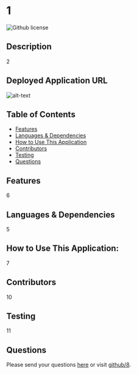 # 1 
![Github license](https://img.shields.io/badge/license-4-blue.svg)
## Description
2
## Deployed Application URL
![alt-text](undefined)
## Table of Contents
* [Features](#features)
* [Languages & Dependencies](#languagesanddependencies)
* [How to Use This Application](#HowtoUseThisApplication)
* [Contributors](#contributors)
* [Testing](#testing)
* [Questions](#questions)
## Features
6
## Languages & Dependencies
5
## How to Use This Application:
7
## Contributors
10
## Testing
11
## Questions
Please send your questions [here](mailto:9?subject=[GitHub]%20Dev%20Connect) or visit [github/8](https://github.com/8).

